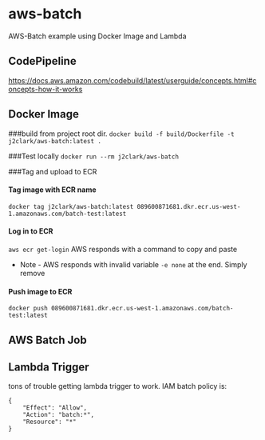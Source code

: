 # aws-batch
AWS-Batch example using Docker Image and Lambda

## CodePipeline
https://docs.aws.amazon.com/codebuild/latest/userguide/concepts.html#concepts-how-it-works


## Docker Image
###build from project root dir.
`docker build -f build/Dockerfile -t j2clark/aws-batch:latest .`

###Test locally
`docker run --rm j2clark/aws-batch`

###Tag and upload to ECR
#### Tag image with ECR name
`docker tag j2clark/aws-batch:latest 089600871681.dkr.ecr.us-west-1.amazonaws.com/batch-test:latest`
#### Log in to ECR
`aws ecr get-login`
AWS responds with a command to copy and paste
* Note - AWS responds with invalid variable `-e none` at the end. Simply remove
#### Push image to ECR
`docker push 089600871681.dkr.ecr.us-west-1.amazonaws.com/batch-test:latest`


## AWS Batch Job


## Lambda Trigger
tons of trouble getting lambda trigger to work.
IAM batch policy is:
```
{
    "Effect": "Allow",
    "Action": "batch:*",
    "Resource": "*"
}
```